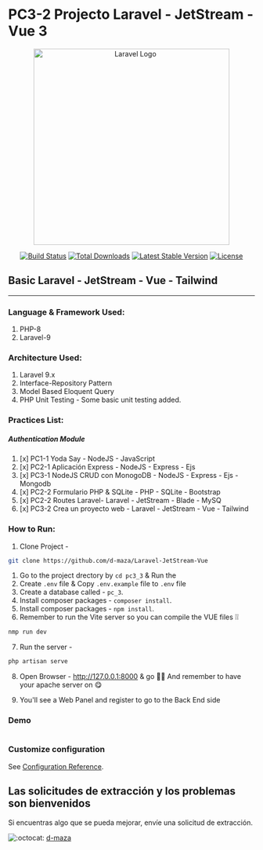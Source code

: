 # PC3-2 Projecto Laravel - JetStream - Vue 3

<p align="center"><a href="https://laravel.com" target="_blank"><img src="https://lh3.googleusercontent.com/proxy/avc17TY8QooosVbJXyCjk8eVpS366hsGJV-ff3pJQR5lPK2oVxIOL_iUSX1f9-yv6SUVDqM2QcTeur1vOn5P-_te1Kj2ZGeNEdD4kXt2d60ROjEMegXLthRc=w1200-h630-p-k-no-nu" width="400" alt="Laravel Logo"></a></p>

<p align="center">
<a href="https://travis-ci.org/laravel/framework"><img src="https://travis-ci.org/laravel/framework.svg" alt="Build Status"></a>
<a href="https://packagist.org/packages/laravel/framework"><img src="https://img.shields.io/packagist/dt/laravel/framework" alt="Total Downloads"></a>
<a href="https://packagist.org/packages/laravel/framework"><img src="https://img.shields.io/packagist/v/laravel/framework" alt="Latest Stable Version"></a>
<a href="https://packagist.org/packages/laravel/framework"><img src="https://img.shields.io/packagist/l/laravel/framework" alt="License"></a>
</p>

## Basic Laravel - JetStream - Vue - Tailwind

----

### Language & Framework Used:

1. PHP-8
1. Laravel-9



### Architecture Used:
1. Laravel 9.x
1. Interface-Repository Pattern
1. Model Based Eloquent Query
1. PHP Unit Testing - Some basic unit testing added.

### Practices List:
##### Authentication Module
1. [x] PC1-1 Yoda Say - NodeJS - JavaScript
1. [x] PC2-1 Aplicación Express - NodeJS - Express - Ejs
1. [x] PC3-1 NodeJS CRUD con MonogoDB - NodeJS - Express - Ejs - Mongodb
1. [x] PC2-2 Formulario PHP & SQLite - 	PHP - SQLite - Bootstrap
1. [x] PC2-2 Routes Laravel- Laravel - JetStream - Blade - MySQ
1. [x] PC3-2 Crea un proyecto web - Laravel - JetStream - Vue - Tailwind	



### How to Run:
1. Clone Project -

```bash
git clone https://github.com/d-maza/Laravel-JetStream-Vue
```
1. Go to the project drectory by `cd pc3_3` & Run the
2. Create `.env` file & Copy `.env.example` file to `.env` file
3. Create a database called - `pc_3`.
4. Install composer packages - `composer install`.
5. Install composer packages - `npm install`.
6. Remember to run the Vite server so you can compile the VUE files ❕❕
``` bash
nmp run dev
```
7. Run the server -
``` bash
php artisan serve
```
8. Open Browser -
http://127.0.0.1:8000 & go 🚀🚀
And remember to have your apache server on 😋

9. You'll see a Web Panel and register to go to the Back End side


### Demo

![]()

### Customize configuration
See [Configuration Reference](https://cli.vuejs.org/config/).


## Las solicitudes de extracción y los problemas son bienvenidos

Si encuentras algo que se pueda mejorar, envíe una solicitud de extracción. 

![:octocat:](https://github.githubassets.com/images/icons/emoji/octocat.png ":octocat:") [d-maza](https://github.com/d-maza)
